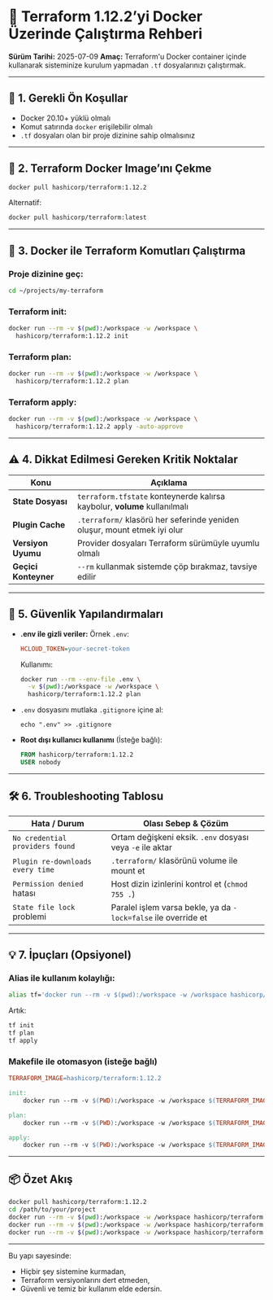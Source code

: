 # 📘 Terraform 1.12.2’yi Docker Üzerinde Çalıştırma Rehberi

**Sürüm Tarihi:** 2025-07-09
**Amaç:** Terraform'u Docker container içinde kullanarak sisteminize kurulum yapmadan `.tf` dosyalarınızı çalıştırmak.

---

## 🧱 1. Gerekli Ön Koşullar

* Docker 20.10+ yüklü olmalı
* Komut satırında `docker` erişilebilir olmalı
* `.tf` dosyaları olan bir proje dizinine sahip olmalısınız

---

## 🐳 2. Terraform Docker Image’ını Çekme

```bash
docker pull hashicorp/terraform:1.12.2
```

Alternatif:

```bash
docker pull hashicorp/terraform:latest
```

---

## 🔧 3. Docker ile Terraform Komutları Çalıştırma

### Proje dizinine geç:

```bash
cd ~/projects/my-terraform
```

### Terraform init:

```bash
docker run --rm -v $(pwd):/workspace -w /workspace \
  hashicorp/terraform:1.12.2 init
```

### Terraform plan:

```bash
docker run --rm -v $(pwd):/workspace -w /workspace \
  hashicorp/terraform:1.12.2 plan
```

### Terraform apply:

```bash
docker run --rm -v $(pwd):/workspace -w /workspace \
  hashicorp/terraform:1.12.2 apply -auto-approve
```

---

## ⚠️ 4. Dikkat Edilmesi Gereken Kritik Noktalar

| Konu                 | Açıklama                                                                  |
| -------------------- | ------------------------------------------------------------------------- |
| **State Dosyası**    | `terraform.tfstate` konteynerde kalırsa kaybolur, **volume** kullanılmalı |
| **Plugin Cache**     | `.terraform/` klasörü her seferinde yeniden oluşur, mount etmek iyi olur  |
| **Versiyon Uyumu**   | Provider dosyaları Terraform sürümüyle uyumlu olmalı                      |
| **Geçici Konteyner** | `--rm` kullanmak sistemde çöp bırakmaz, tavsiye edilir                    |

---

## 🔐 5. Güvenlik Yapılandırmaları

* **.env ile gizli veriler:**
  Örnek `.env`:

  ```ini
  HCLOUD_TOKEN=your-secret-token
  ```

  Kullanımı:

  ```bash
  docker run --rm --env-file .env \
    -v $(pwd):/workspace -w /workspace \
    hashicorp/terraform:1.12.2 plan
  ```

* `.env` dosyasını mutlaka `.gitignore` içine al:

  ```
  echo ".env" >> .gitignore
  ```

* **Root dışı kullanıcı kullanımı** (İsteğe bağlı):

  ```dockerfile
  FROM hashicorp/terraform:1.12.2
  USER nobody
  ```

---

## 🛠 6. Troubleshooting Tablosu

| Hata / Durum                     | Olası Sebep & Çözüm                                            |
| -------------------------------- | -------------------------------------------------------------- |
| `No credential providers found`  | Ortam değişkeni eksik. `.env` dosyası veya `-e` ile aktar      |
| `Plugin re-downloads every time` | `.terraform/` klasörünü volume ile mount et                    |
| `Permission denied` hatası       | Host dizin izinlerini kontrol et (`chmod 755 .`)               |
| `State file lock` problemi       | Paralel işlem varsa bekle, ya da `-lock=false` ile override et |

---

## 💡 7. İpuçları (Opsiyonel)

### Alias ile kullanım kolaylığı:

```bash
alias tf='docker run --rm -v $(pwd):/workspace -w /workspace hashicorp/terraform:1.12.2'
```

Artık:

```bash
tf init
tf plan
tf apply
```

### Makefile ile otomasyon (isteğe bağlı)

```makefile
TERRAFORM_IMAGE=hashicorp/terraform:1.12.2

init:
	docker run --rm -v $(PWD):/workspace -w /workspace $(TERRAFORM_IMAGE) init

plan:
	docker run --rm -v $(PWD):/workspace -w /workspace $(TERRAFORM_IMAGE) plan

apply:
	docker run --rm -v $(PWD):/workspace -w /workspace $(TERRAFORM_IMAGE) apply -auto-approve
```

---

## 📦 Özet Akış

```bash
docker pull hashicorp/terraform:1.12.2
cd /path/to/your/project
docker run --rm -v $(pwd):/workspace -w /workspace hashicorp/terraform:1.12.2 init
docker run --rm -v $(pwd):/workspace -w /workspace hashicorp/terraform:1.12.2 plan
docker run --rm -v $(pwd):/workspace -w /workspace hashicorp/terraform:1.12.2 apply -auto-approve
```

---

Bu yapı sayesinde:

* Hiçbir şey sistemine kurmadan,
* Terraform versiyonlarını dert etmeden,
* Güvenli ve temiz bir kullanım elde edersin.
